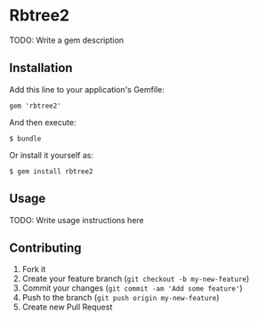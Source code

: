 # Rbtree2

TODO: Write a gem description

## Installation

Add this line to your application's Gemfile:

    gem 'rbtree2'

And then execute:

    $ bundle

Or install it yourself as:

    $ gem install rbtree2

## Usage

TODO: Write usage instructions here

## Contributing

1. Fork it
2. Create your feature branch (`git checkout -b my-new-feature`)
3. Commit your changes (`git commit -am 'Add some feature'`)
4. Push to the branch (`git push origin my-new-feature`)
5. Create new Pull Request
